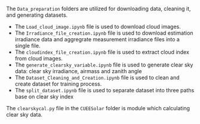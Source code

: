 The <code>Data_preparation</code> folders are utilized for downloading data, cleaning it, and generating datasets.  
- The <code>Load_cloud_image.ipynb</code> file is used to download cloud images.
- The <code>Irradiance_file_creation.ipynb</code> file is used to download estimation irradiance data and aggregrate measurement irradiance files into a single file.
- The <code>cloudindex_file_creation.ipynb</code> file is used to extract cloud index from cloud images.
- The <code>generate_clearsky_variable.ipynb</code> file is used to generate clear sky data: clear sky irradiance, airmass and zanith angle
- The <code>Dataset_Cleaning_and_Creation.ipynb</code> file is used to clean and create dataset for training process.
- The <code>split_dataset.ipynb</code> file is used to separate dataset into three paths base on clear sky index

The <code>clearskycal.py</code> file in the <code>CUEESolar</code> folder is module which calculating clear sky data.

